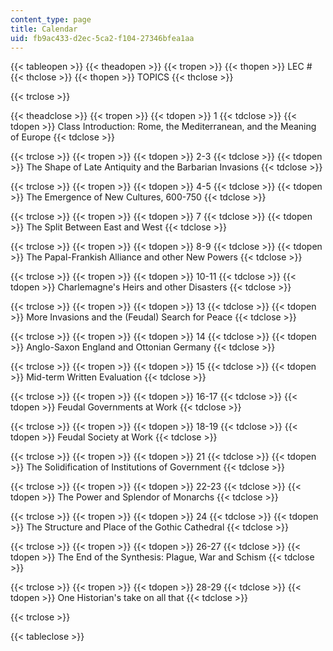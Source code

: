 ```yaml
---
content_type: page
title: Calendar
uid: fb9ac433-d2ec-5ca2-f104-27346bfea1aa
---
```


{{< tableopen >}}
{{< theadopen >}}
{{< tropen >}}
{{< thopen >}}
LEC #
{{< thclose >}}
{{< thopen >}}
TOPICS
{{< thclose >}}

{{< trclose >}}

{{< theadclose >}}
{{< tropen >}}
{{< tdopen >}}
1
{{< tdclose >}}
{{< tdopen >}}
Class Introduction: Rome, the Mediterranean, and the Meaning of Europe
{{< tdclose >}}

{{< trclose >}}
{{< tropen >}}
{{< tdopen >}}
2-3
{{< tdclose >}}
{{< tdopen >}}
The Shape of Late Antiquity and the Barbarian Invasions
{{< tdclose >}}

{{< trclose >}}
{{< tropen >}}
{{< tdopen >}}
4-5
{{< tdclose >}}
{{< tdopen >}}
The Emergence of New Cultures, 600-750
{{< tdclose >}}

{{< trclose >}}
{{< tropen >}}
{{< tdopen >}}
7
{{< tdclose >}}
{{< tdopen >}}
The Split Between East and West
{{< tdclose >}}

{{< trclose >}}
{{< tropen >}}
{{< tdopen >}}
8-9
{{< tdclose >}}
{{< tdopen >}}
The Papal-Frankish Alliance and other New Powers
{{< tdclose >}}

{{< trclose >}}
{{< tropen >}}
{{< tdopen >}}
10-11
{{< tdclose >}}
{{< tdopen >}}
Charlemagne's Heirs and other Disasters
{{< tdclose >}}

{{< trclose >}}
{{< tropen >}}
{{< tdopen >}}
13
{{< tdclose >}}
{{< tdopen >}}
More Invasions and the (Feudal) Search for Peace
{{< tdclose >}}

{{< trclose >}}
{{< tropen >}}
{{< tdopen >}}
14
{{< tdclose >}}
{{< tdopen >}}
Anglo-Saxon England and Ottonian Germany
{{< tdclose >}}

{{< trclose >}}
{{< tropen >}}
{{< tdopen >}}
15
{{< tdclose >}}
{{< tdopen >}}
Mid-term Written Evaluation
{{< tdclose >}}

{{< trclose >}}
{{< tropen >}}
{{< tdopen >}}
16-17
{{< tdclose >}}
{{< tdopen >}}
Feudal Governments at Work
{{< tdclose >}}

{{< trclose >}}
{{< tropen >}}
{{< tdopen >}}
18-19
{{< tdclose >}}
{{< tdopen >}}
Feudal Society at Work
{{< tdclose >}}

{{< trclose >}}
{{< tropen >}}
{{< tdopen >}}
21
{{< tdclose >}}
{{< tdopen >}}
The Solidification of Institutions of Government
{{< tdclose >}}

{{< trclose >}}
{{< tropen >}}
{{< tdopen >}}
22-23
{{< tdclose >}}
{{< tdopen >}}
The Power and Splendor of Monarchs
{{< tdclose >}}

{{< trclose >}}
{{< tropen >}}
{{< tdopen >}}
24
{{< tdclose >}}
{{< tdopen >}}
The Structure and Place of the Gothic Cathedral
{{< tdclose >}}

{{< trclose >}}
{{< tropen >}}
{{< tdopen >}}
26-27
{{< tdclose >}}
{{< tdopen >}}
The End of the Synthesis: Plague, War and Schism
{{< tdclose >}}

{{< trclose >}}
{{< tropen >}}
{{< tdopen >}}
28-29
{{< tdclose >}}
{{< tdopen >}}
One Historian's take on all that
{{< tdclose >}}

{{< trclose >}}

{{< tableclose >}}